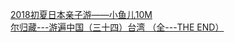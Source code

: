   
[2018初夏日本亲子游——小鱼儿10M](http://www.dianyue.me/archives/671/8v1jkcj0bhqfyf8u/)  
[尔归藏---游遍中国（三十四）台湾  （全---THE END）](http://www.dianyue.me/archives/592/g9mcmagug7ecu3ew/)